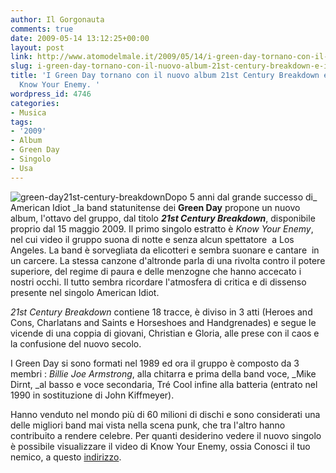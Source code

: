 ```yaml
---
author: Il Gorgonauta
comments: true
date: 2009-05-14 13:12:25+00:00
layout: post
link: http://www.atomodelmale.it/2009/05/14/i-green-day-tornano-con-il-nuovo-album-21st-century-breakdown-e-il-singolo-know-your-enemy/
slug: i-green-day-tornano-con-il-nuovo-album-21st-century-breakdown-e-il-singolo-know-your-enemy
title: 'I Green Day tornano con il nuovo album 21st Century Breakdown e il singolo
  Know Your Enemy. '
wordpress_id: 4746
categories:
- Musica
tags:
- '2009'
- Album
- Green Day
- Singolo
- Usa
---
```


![green-day21st-century-breakdown](http://www.atomodelmale.it/wp-content/uploads/2009/05/green-day21st-century-breakdown.jpg)Dopo 5 anni dal grande successo di_ American Idiot _la band statunitense dei **Green Day** propone un nuovo album, l'ottavo del gruppo, dal titolo **_21st Century Breakdown_**, disponibile proprio dal 15 maggio 2009. Il primo singolo estratto è _Know Your Enemy_, nel cui video il gruppo suona di notte e senza alcun spettatore  a Los Angeles. La band è sorvegliata da elicotteri e sembra suonare e cantare  in un carcere. La stessa canzone d'altronde parla di una rivolta contro il potere superiore, del regime di paura e delle menzogne che hanno accecato i nostri occhi. Il tutto sembra ricordare l'atmosfera di critica e di dissenso presente nel singolo American Idiot.

_21st Century Breakdown_ contiene 18 tracce, è diviso in 3 atti (Heroes and Cons, Charlatans and Saints e Horseshoes and Handgrenades) e segue le vicende di una coppia di giovani, Christian e Gloria, alle prese con il caos e la confusione del nuovo secolo.

I Green Day si sono formati nel 1989 ed ora il gruppo è composto da 3 membri : _Billie Joe Armstrong_, alla chitarra e prima della band voce, _Mike Dirnt, _al basso e voce secondaria, Tré Cool infine alla batteria (entrato nel 1990 in sostituzione di John Kiffmeyer).

<!-- more -->


Hanno venduto nel mondo più di 60 milioni di dischi e sono considerati una delle migliori band mai vista nella scena punk, che tra l'altro hanno contribuito a rendere celebre. Per quanti desiderino vedere il nuovo singolo è possibile visualizzare il video di Know Your Enemy, ossia Conosci il tuo nemico, a questo [indirizzo](http://dailymotion.virgilio.it/relevance/search/green+day/video/x94rs3_green-day-know-your-enemy-21st-cent_music).
